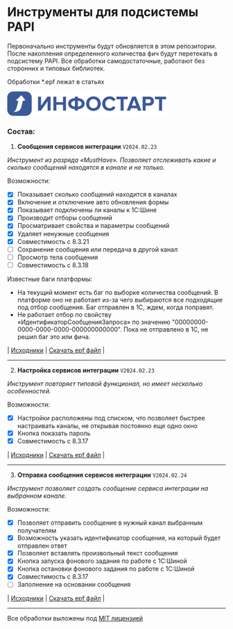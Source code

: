 # Инструменты для подсиcтемы PAPI

Первоначально инструменты будут обновляется в этом репозитории. После накопления определенного количества фич будут перетекать в подсистему PAPI.
Все обработки самодостаточные, работают без сторонних и типовых библиотек.

Обработки \*.epf лежат в статьях

![Infostart](/assets/img/svg/infostartlogo.svg)

### Состав:

1. **Сообщения сервисов интеграции** `V2024.02.23`

_Инструмент из разряда «MustHave». Позволяет отслеживать какие и сколько сообщений находятся в канале и не только._

Возможности:

- [x] Показывает сколько сообщений находится в каналах
- [x] Включение и отключение авто обновления формы
- [x] Показывает подключены ли каналы к 1С:Шине
- [x] Производит отборы сообщений
- [x] Просматривает свойства и параметры сообщений
- [x] Удаляет ненужные сообщения
- [x] Совместимость с 8.3.21
- [ ] Сохранение сообщения или передача в другой канал
- [ ] Просмотр тела сообщения
- [ ] Совместимость с 8.3.18

Известные баги платформы:

- На текущий момент есть баг по выборке количества сообщений. В платформе оно не работает из-за чего выбираются все подходящие под отбор сообщения. Баг отправлен в 1С, ждем, когда поправят.
- Не работает отбор по свойству «ИдентификаторСообщенияЗапроса» по значению "00000000-0000-0000-0000-000000000000". Пока не отправлено в 1С, не решил баг это или фича.

| [Исходники](/src/IntegrationServicesMessages/) | [Скачать epf файл](https://infostart.ru/1c/tools/2050054/) |

---

2. **Настройка сервисов интеграции** `V2024.02.23`

_Инструмент повторяет типовой функционал, но имеет несколько особенностей._

Возможности:

- [x] Настройки расположены под списком, что позволяет быстрее настраивать каналы, не открывая постоянно еще одно окно
- [x] Кнопка показать пароль
- [x] Совместимость с 8.3.17

| [Исходники](/src/IntegrationServicesSettings/) | [Скачать epf файл](https://infostart.ru/1c/tools/2050054/) |

---

3. **Отправка сообщения сервисов интеграции** `V2024.02.24`

_Инструмент позволяет создать сообщение сервиса интеграции на выбранном канале._

Возможности:

- [x] Позволяет отправить сообщение в нужный канал выбранным получателям
- [x] Возможность указать идентификатор сообщения, на который будет отправлен ответ
- [x] Позволяет вставлять произвольный текст сообщения
- [x] Кнопка запуска фонового задания по работе с 1С:Шиной
- [x] Кнопка остановки фонового задания по работе с 1С:Шиной
- [x] Совместимость с 8.3.17
- [ ] Заполнение на основании сообщения

| [Исходники](/src/SendingMessageIntegrationServices/) | [Скачать epf файл](https://infostart.ru/1c/tools/2050054/) |

---

Все обработки выложены под [MIT лицензией](https://mit-license.org/)
